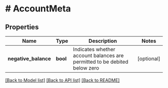 # # AccountMeta

## Properties

Name | Type | Description | Notes
------------ | ------------- | ------------- | -------------
**negative_balance** | **bool** | Indicates whether account balances are permitted to be debited below zero | [optional] 

[[Back to Model list]](../../README.md#documentation-for-models) [[Back to API list]](../../README.md#documentation-for-api-endpoints) [[Back to README]](../../README.md)


